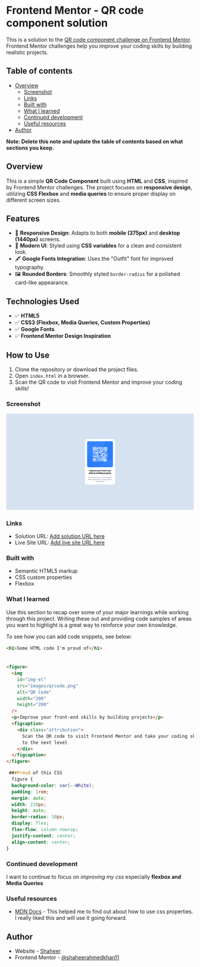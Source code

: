 # Frontend Mentor - QR code component solution

This is a solution to the [QR code component challenge on Frontend Mentor](https://www.frontendmentor.io/challenges/qr-code-component-iux_sIO_H). Frontend Mentor challenges help you improve your coding skills by building realistic projects.

## Table of contents

- [Overview](#overview)
  - [Screenshot](#screenshot)
  - [Links](#links)
  - [Built with](#built-with)
  - [What I learned](#what-i-learned)
  - [Continued development](#continued-development)
  - [Useful resources](#useful-resources)
- [Author](#author)

**Note: Delete this note and update the table of contents based on what sections you keep.**

## Overview

This is a simple **QR Code Component** built using **HTML** and **CSS**, inspired by Frontend Mentor challenges. The project focuses on **responsive design**, utilizing **CSS Flexbox** and **media queries** to ensure proper display on different screen sizes.

## Features

- 📱 **Responsive Design**: Adapts to both **mobile (375px)** and **desktop (1440px)** screens.
- 🎨 **Modern UI**: Styled using **CSS variables** for a clean and consistent look.
- 🖋️ **Google Fonts Integration**: Uses the "Outfit" font for improved typography.
- 🖼️ **Rounded Borders**: Smoothly styled `border-radius` for a polished card-like appearance.

## Technologies Used

- ✅ **HTML5**
- ✅ **CSS3 (Flexbox, Media Queries, Custom Properties)**
- ✅ **Google Fonts**
- ✅ **Frontend Mentor Design Inspiration**

## How to Use

1. Clone the repository or download the project files.
2. Open `index.html` in a browser.
3. Scan the QR code to visit Frontend Mentor and improve your coding skills!

### Screenshot

![screenshot](./screenshot.png)

### Links

- Solution URL: [Add solution URL here](https://your-solution-url.com)
- Live Site URL: [Add live site URL here](https://your-live-site-url.com)

### Built with

- Semantic HTML5 markup
- CSS custom properties
- Flexbox

### What I learned

Use this section to recap over some of your major learnings while working through this project. Writing these out and providing code samples of areas you want to highlight is a great way to reinforce your own knowledge.

To see how you can add code snippets, see below:

```html
<h1>Some HTML code I'm proud of</h1>


<figure>
  <img
    id="img-el"
    src="images/qrcode.png"
    alt="QR Code"
    width="200"
    height="200"
  />
  <p>Improve your front-end skills by building projects</p>
  <figcaption>
    <div class="attribution">
      Scan the QR code to visit Frontend Mentor and take your coding skills
      to the next level
    </div>
  </figcaption>
</figure>
```

```css
 ###Proud of this CSS
  figure {
  background-color: var(--White);
  padding: 1rem;
  margin: auto;
  width: 220px;
  height: auto;
  border-radius: 10px;
  display: flex;
  flex-flow: column nowrap;
  justify-content: center;
  align-content: center;
}
```

### Continued development

I want to continue to focus on _improving my css_ especially **flexbox and Media Queries**

### Useful resources

- [MDN Docs](https://developer.mozilla.org/en-US/) - This helped me to find out about how to use css properties. I really liked this and will use it going forward.

## Author

- Website - [Shaheer](https://www.your-site.com)
- Frontend Mentor - [@shaheerahmedkhan11](https://www.frontendmentor.io/profile/shaheerahmedkhan11)
